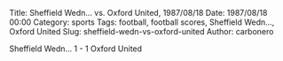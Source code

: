 Title: Sheffield Wedn… vs. Oxford United, 1987/08/18
Date: 1987/08/18 00:00
Category: sports
Tags: football, football scores, Sheffield Wedn…, Oxford United
Slug: sheffield-wedn-vs-oxford-united
Author: carbonero


Sheffield Wedn… 1 - 1 Oxford United
